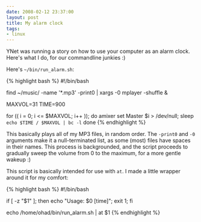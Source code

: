 ```yaml
---
date: 2008-02-12 23:37:00
layout: post
title: My alarm clock
tags:
- linux
---
```


YNet was running a story on how to use your computer as an alarm clock. Here's
what I do, for our commandline junkies :)  
  
Here's `~/bin/run_alarm.sh`:  

{% highlight bash %}
#!/bin/bash

find ~/music/ -name '*.mp3' -print0 | xargs -0 mplayer -shuffle &

MAXVOL=31
TIME=900

for (( i = 0; i <= $MAXVOL; i++ )); do
        amixer set Master $i > /dev/null;
        sleep `echo $TIME / $MAXVOL | bc -l`
done
{% endhighlight %}
  
This basically plays all of my MP3 files, in random order. The `-print0` and `-0`
arguments make it a null-terminated list, as some (most) files have spaces in
their names. This process is backgrounded, and the script proceeds to gradually
sweep the volume from 0 to the maximum, for a more gentle wakeup :)  
  
This script is basically intended for use with `at`. I made a little wrapper
around it for my comfort:  
    
{% highlight bash %}
#!/bin/bash

if [ -z "$1" ]; then
        echo "Usage: $0 [time]";
        exit 1;
fi

echo /home/ohad/bin/run_alarm.sh | at $1
{% endhighlight %}
